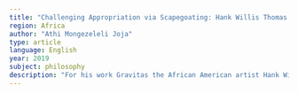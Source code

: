 ```yaml
---
title: "Challenging Appropriation via Scapegoating: Hank Willis Thomas v. Graeme Williams"
region: Africa
author: "Athi Mongezeleli Joja"
type: article
language: English
year: 2019
subject: philosophy
description: "For his work Gravitas the African American artist Hank Willis Thomas used a photo of South African photographer Graeme Williams. He turned the orginal work into a black and white photo highlighting the image of the children outside the context of the militairy patrol on the bus in the original photo. Williams got furious and called Thomas a thief, Thomas called for reflection but, in the end, removed the work from the fair where it was presented. Stealing or appropriating? A crime or just a commentary?"
---
```

